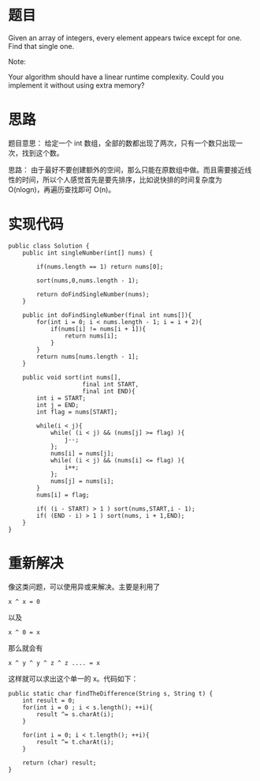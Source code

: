 # 题目

Given an array of integers, every element appears twice except for one. Find that single one.

Note:

Your algorithm should have a linear runtime complexity. Could you implement it without using extra memory?

# 思路

题目意思： 给定一个 int 数组，全部的数都出现了两次，只有一个数只出现一次，找到这个数。

思路： 由于最好不要创建额外的空间，那么只能在原数组中做。而且需要接近线性的时间，所以个人感觉首先是要先排序，比如说快排的时间复杂度为 O(nlogn)，再遍历查找即可 O(n)。

# 实现代码

```
public class Solution {
    public int singleNumber(int[] nums) {
        
        if(nums.length == 1) return nums[0];
        
        sort(nums,0,nums.length - 1);
        
        return doFindSingleNumber(nums);
    }
    
    public int doFindSingleNumber(final int nums[]){
        for(int i = 0; i < nums.length - 1; i = i + 2){
            if(nums[i] != nums[i + 1]){
                return nums[i];
            }
        }
        return nums[nums.length - 1];
    }
    
    public void sort(int nums[],
                     final int START,
                     final int END){
        int i = START;
        int j = END;
        int flag = nums[START];
        
        while(i < j){
            while( (i < j) && (nums[j] >= flag) ){
                j--;
            };
            nums[i] = nums[j];
            while( (i < j) && (nums[i] <= flag) ){
                i++;
            };
            nums[j] = nums[i];
        }
        nums[i] = flag;
        
        if( (i - START) > 1 ) sort(nums,START,i - 1);
        if( (END - i) > 1 ) sort(nums, i + 1,END);
    }
}
```

# 重新解决

像这类问题，可以使用异或来解决。主要是利用了 

`x ^ x = 0` 

以及 

`x ^ 0 = x` 

那么就会有 

`x ^ y ^ y ^ z ^ z .... = x`

这样就可以求出这个单一的 x。代码如下：

```
public static char findTheDifference(String s, String t) {
    int result = 0;
    for(int i = 0 ; i < s.length(); ++i){
        result ^= s.charAt(i);
    }

    for(int i = 0; i < t.length(); ++i){
        result ^= t.charAt(i);
    }

    return (char) result;
}
```